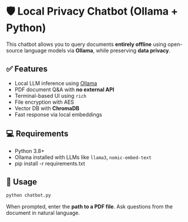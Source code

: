 # 🛡️ Local Privacy Chatbot (Ollama + Python)

This chatbot allows you to query documents **entirely offline** using open-source language models via **Ollama**, while preserving **data privacy**.

## ✅ Features

- Local LLM inference using [Ollama](https://ollama.com)
- PDF document Q&A with **no external API**
- Terminal-based UI using `rich`
- File encryption with AES
- Vector DB with **ChromaDB**
- Fast response via local embeddings

## 💻 Requirements

- Python 3.8+
- Ollama installed with LLMs like `llama3`, `nomic-embed-text`
- pip install -r requirements.txt

## 🚀 Usage

```bash
python chatbot.py
```

When prompted, enter the **path to a PDF file**. Ask questions from the document in natural language.
